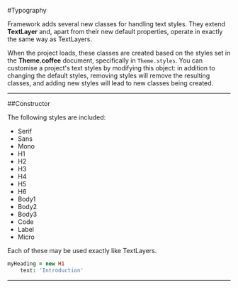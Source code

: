 #Typography

Framework adds several new classes for handling text styles. They extend **TextLayer** and, apart from their new default properties, operate in exactly the same way as TextLayers.  

When the project loads, these classes are created based on the styles set in the **Theme.coffee** document, specifically in `Theme.styles`. You can customise a project's text styles by modifying this object: in addition to changing the default styles, removing styles will remove the resulting classes, and adding new styles will lead to new classes being created. 

***

##Constructor

The following styles are included:

- Serif
- Sans
- Mono
- H1
- H2
- H3
- H4
- H5
- H6
- Body1
- Body2
- Body3
- Code
- Label
- Micro

Each of these may be used exactly like TextLayers.

```coffeescript
myHeading = new H1
	text: 'Introduction'
```

***